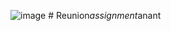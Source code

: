 ![image](https://github.com/iam-sphinx/Reunion-Assignment/assets/113451135/81732c6d-d205-4f81-98f2-967e93a20f9d)
#   R e u n i o n _ a s s i g n m e n t _ a n a n t  
 